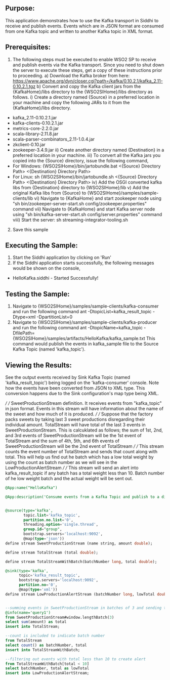 

## Purpose:
This application demonstrates how to use the Kafka transport in Siddhi to receive and publish events. Events which are in JSON format are consumed from one Kafka topic and written to another Kafka topic in XML format.

## Prerequisites:
1) The following steps must be executed to enable WSO2 SP to receive and publish events via the Kafka transport. Since you need to shut down the server to execute these steps, get a copy of these instructions prior to proceeding.
a) Download the Kafka broker from here: https://www.apache.org/dyn/closer.cgi?path=/kafka/0.10.2.1/kafka_2.11-0.10.2.1.tgz
b) Convert and copy the Kafka client jars from the {KafkaHome}/libs directory to the {WSO2SIHome}/libs directory as follows.
i) Create a directory named {Source} in a preferred location in your machine and copy the following JARs to it from the {KafkaHome}/libs directory.
* kafka_2.11-0.10.2.1.jar
* kafka-clients-0.10.2.1.jar
* metrics-core-2.2.0.jar
* scala-library-2.11.8.jar
* scala-parser-combinators_2.11-1.0.4.jar
* zkclient-0.10.jar
* zookeeper-3.4.9.jar
ii) Create another directory named {Destination} in a preferred location in your machine.
iii) To convert all the Kafka jars you copied into the {Source} directory, issue the following command,
* For Windows: {WSO2SIHome}/bin/jartobundle.bat <{Source} Directory Path> <{Destination} Directory Path>
* For Linux: sh {WSO2SIHome}/bin/jartobundle.sh <{Source} Directory Path> <{Destination} Directory Path>
iv) Add the OSGI converted kafka libs from {Destination} directory to {WSO2SIHome}/lib
v) Add the original Kafka libs from {Source} to {WSO2SIHome}/samples/sample-clients/lib
vi) Navigate to {KafkaHome} and start zookeeper node using "sh bin/zookeeper-server-start.sh config/zookeeper.properties" command
vii) Navigate to {KafkaHome} and start Kafka server node using "sh bin/kafka-server-start.sh config/server.properties" command
viii) Start the server: sh streaming-integrator-tooling.sh
2) Save this sample

## Executing the Sample:
1) Start the Siddhi application by clicking on 'Run'
2) If the Siddhi application starts successfully, the following messages would be shown on the console,
* HelloKafka.siddhi - Started Successfully!

## Testing the Sample:
1) Navigate to {WSO2SIHome}/samples/sample-clients/kafka-consumer and run the following command
ant -DtopicList=kafka_result_topic -Dtype=xml -DpartitionList=0
2) Navigate to {WSO2SIHome}/samples/sample-clients/kafka-producer and run the following command
ant -DtopicName=kafka_topic -DfilePath={WSO2SIHome}/samples/artifacts/HelloKafka/kafka_sample.txt
This command would publish the events in kafka_sample file to the Source Kafka Topic (named 'kafka_topic').

## Viewing the Results:
See the output events received by Sink Kafka Topic (named 'kafka_result_topic') being logged on the 'kafka-consumer' console. Note how the events have been converted from JSON to XML type. This conversion happens due to the Sink configuration's map type being XML.

*/
/*
SweetProductionStream definition. It receives events from "kafka_topic" in json format. Events in this stream will
have information about the name of the sweet and how much of it is produced.
*/
/*
Suppose that the factory packs sweets by taking last 3 sweet productions disregarding their individual amount.
TotalStream will have total of the last 3 events in SweetProductionStream. This is calcuklated as follows; the sum of
1st, 2nd, and 3rd events of SweetProductionStream will be the 1st event of TotalStream and the sum of 4th, 5th, and
6th events of SweetProductionStream will be the 2nd event of TotalStream
*/
/*
This stream counts the event number of TotalStream and sends that count along with total. This will help us find out
he batch which has a low total weight by using the count as batch number as we will see in the LowProductionAlertStream
*/
/*
This stream will send an alert into kafka_result_topic if any batch has a total weight less than 10. Batch number of
he low weight batch and the actual weight will be sent out.

```sql
@App:name("HelloKafka")

@App:description('Consume events from a Kafka Topic and publish to a different Kafka Topic')


@source(type='kafka',
        topic.list='kafka_topic',
        partition.no.list='0',
        threading.option='single.thread',
        group.id="group",
        bootstrap.servers='localhost:9092',
        @map(type='json'))
define stream SweetProductionStream (name string, amount double);

define stream TotalStream (total double);

define stream TotalStreamWithBatch(batchNumber long, total double);

@sink(type='kafka',
      topic='kafka_result_topic',
      bootstrap.servers='localhost:9092',
      partition.no='0',
      @map(type='xml'))
define stream LowProductionAlertStream (batchNumber long, lowTotal double);


--summing events in SweetProductionStream in batches of 3 and sending to TotalStream
@info(name='query1')
from SweetProductionStream#window.lengthBatch(3)
select sum(amount) as total
insert into TotalStream;

--count is included to indicate batch number
from TotalStream
select count() as batchNumber, total
insert into TotalStreamWithBatch;

--filtering out events with total less than 10 to create alert
from TotalStreamWithBatch[total < 10]
select batchNumber, total as lowTotal
insert into LowProductionAlertStream;
```